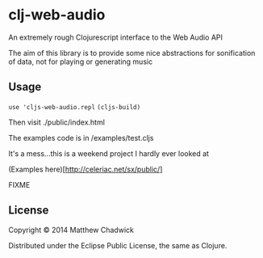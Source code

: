# clj-web-audio

An extremely rough Clojurescript interface to the Web Audio API

The aim of this library is to provide some nice abstractions for
sonification of data, not for playing or generating music

## Usage

`use 'cljs-web-audio.repl`
`(cljs-build)`

Then visit ./public/index.html

The examples code is in /examples/test.cljs

It's a mess...this is a weekend project I hardly ever looked at

(Examples here)[http://celeriac.net/sx/public/]

FIXME

## License

Copyright © 2014 Matthew Chadwick

Distributed under the Eclipse Public License, the same as Clojure.
